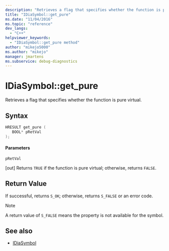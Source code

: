 ```yaml
---
description: "Retrieves a flag that specifies whether the function is pure virtual."
title: "IDiaSymbol::get_pure"
ms.date: "11/04/2016"
ms.topic: "reference"
dev_langs:
  - "C++"
helpviewer_keywords:
  - "IDiaSymbol::get_pure method"
author: "mikejo5000"
ms.author: "mikejo"
manager: jmartens
ms.subservice: debug-diagnostics
---
```

# IDiaSymbol::get_pure

Retrieves a flag that specifies whether the function is pure virtual.

## Syntax

```C++
HRESULT get_pure ( 
   BOOL* pRetVal
);
```

#### Parameters
 `pRetVal`

[out] Returns `TRUE` if the function is pure virtual; otherwise, returns `FALSE`.

## Return Value
 If successful, returns `S_OK`; otherwise, returns `S_FALSE` or an error code.

> [!NOTE]
> A return value of `S_FALSE` means the property is not available for the symbol.

## See also
- [IDiaSymbol](../../debugger/debug-interface-access/idiasymbol.md)
